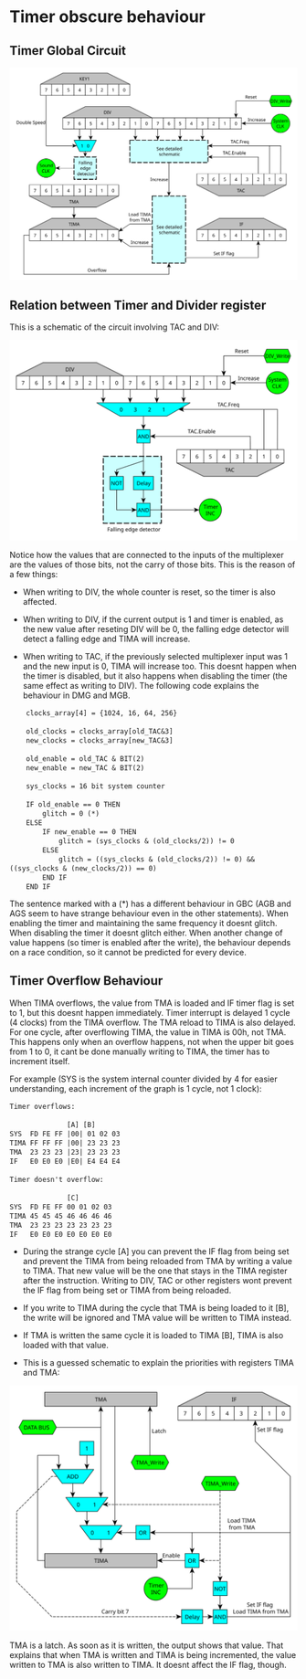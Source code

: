 # Timer obscure behaviour

## Timer Global Circuit

![](imgs/timer_simplified.svg "imgs/timer_simplified.svg")

## Relation between Timer and Divider register

This is a schematic of the circuit involving TAC and DIV:

![](imgs/timer_tac_bug_dmg.svg "imgs/timer_tac_bug_dmg.svg")

Notice how the values that are connected to the inputs of the
multiplexer are the values of those bits, not the carry of those bits.
This is the reason of a few things:

- When writing to DIV, the whole counter is reset, so the timer is
also affected.

- When writing to DIV, if the current output is 1 and timer is
enabled, as the new value after reseting DIV will be 0, the falling
edge detector will detect a falling edge and TIMA will increase.

- When writing to TAC, if the previously selected multiplexer input was
1 and the new input is 0, TIMA will increase too. This doesnt
happen when the timer is disabled, but it also happens when disabling
the timer (the same effect as writing to DIV). The following code explains the behaviour in DMG and MGB.

```
    clocks_array[4] = {1024, 16, 64, 256}

    old_clocks = clocks_array[old_TAC&3]
    new_clocks = clocks_array[new_TAC&3]

    old_enable = old_TAC & BIT(2)
    new_enable = new_TAC & BIT(2)

    sys_clocks = 16 bit system counter

    IF old_enable == 0 THEN
        glitch = 0 (*)
    ELSE
        IF new_enable == 0 THEN
            glitch = (sys_clocks & (old_clocks/2)) != 0
        ELSE
            glitch = ((sys_clocks & (old_clocks/2)) != 0) && ((sys_clocks & (new_clocks/2)) == 0)
        END IF
    END IF
```

The sentence marked with a (\*) has a different behaviour in GBC (AGB
and AGS seem to have strange behaviour even in the other statements).
When enabling the timer and maintaining the same frequency it doesnt
glitch. When disabling the timer it doesnt glitch either. When another
change of value happens (so timer is enabled after the write), the
behaviour depends on a race condition, so it cannot be predicted for
every device.

## Timer Overflow Behaviour

When TIMA overflows, the value from TMA is loaded and IF timer flag is
set to 1, but this doesnt happen immediately. Timer interrupt is
delayed 1 cycle (4 clocks) from the TIMA overflow. The TMA reload to
TIMA is also delayed. For one cycle, after overflowing TIMA, the value
in TIMA is 00h, not TMA. This happens only when an overflow happens, not
when the upper bit goes from 1 to 0, it cant be done manually writing
to TIMA, the timer has to increment itself.

For example (SYS is the system internal counter divided by 4 for easier
understanding, each increment of the graph is 1 cycle, not 1 clock):

    Timer overflows:

                  [A] [B]
    SYS  FD FE FF |00| 01 02 03
    TIMA FF FF FF |00| 23 23 23
    TMA  23 23 23 |23| 23 23 23
    IF   E0 E0 E0 |E0| E4 E4 E4

    Timer doesn't overflow:

                  [C]
    SYS  FD FE FF 00 01 02 03
    TIMA 45 45 45 46 46 46 46
    TMA  23 23 23 23 23 23 23
    IF   E0 E0 E0 E0 E0 E0 E0

- During the strange cycle \[A\] you can prevent the IF flag from being
set and prevent the TIMA from being reloaded from TMA by writing a value
to TIMA. That new value will be the one that stays in the TIMA register
after the instruction. Writing to DIV, TAC or other registers wont
prevent the IF flag from being set or TIMA from being reloaded.

- If you write to TIMA during the cycle that TMA is being loaded to it
\[B\], the write will be ignored and TMA value will be written to TIMA
instead.

- If TMA is written the same cycle it is loaded to TIMA \[B\], TIMA is
also loaded with that value.

- This is a guessed schematic to explain the priorities with registers
TIMA and TMA:

![](imgs/timer_tima_tma_detailed.svg "imgs/timer_tima_tma_detailed.svg")

TMA is a latch. As soon as it is written, the output shows that value.
That explains that when TMA is written and TIMA is being incremented,
the value written to TMA is also written to TIMA. It doesnt affect the
IF flag, though.
